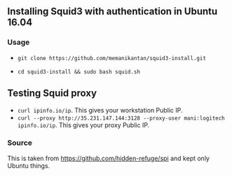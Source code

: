 ## Installing Squid3 with authentication in Ubuntu 16.04


### Usage

- `git clone https://github.com/memanikantan/squid3-install.git`

- `cd squid3-install && sudo bash squid.sh`


## Testing Squid proxy
- `curl ipinfo.io/ip`. This gives your workstation Public IP.
- `curl --proxy http://35.231.147.144:3128 --proxy-user mani:logitech ipinfo.io/ip`. This gives your proxy Public IP.


### Source
This is taken from https://github.com/hidden-refuge/spi and kept only Ubuntu things.